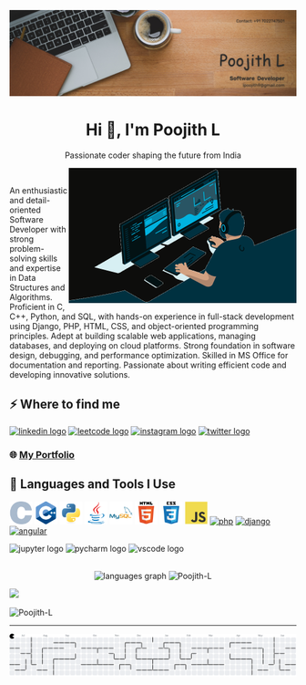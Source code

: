![](https://github.com/Poojith-L/Poojith-L/blob/main/Profile%20Banner.png)

<h1 align="center">Hi 👋, I'm Poojith L </h1>
<p align="center">Passionate coder shaping the future from India </p>

<img align="right" alt="coding" width="400" src="https://github.com/Poojith-L/Poojith-L/blob/main/Coding%20GIF.gif"><br/>
<p align="left">An enthusiastic and detail-oriented Software Developer with strong problem-solving skills and expertise in Data Structures and Algorithms. Proficient in C, C++, Python, and SQL, with hands-on experience in full-stack development using Django, PHP, HTML, CSS, and object-oriented programming principles. Adept at building scalable web applications, managing databases, and deploying on cloud platforms. Strong foundation in software design, debugging, and performance optimization. Skilled in MS Office for documentation and reporting. Passionate about writing efficient code and developing innovative solutions.</p>

<h2>⚡️ Where to find me</h2>
<div align="left">
  <a href="https://www.linkedin.com/in/poojithl/"> 
  <img src="https://raw.githubusercontent.com/maurodesouza/profile-readme-generator/master/src/assets/icons/social/linkedin/default.svg" width="52" height="40" 
  alt="linkedin logo"/></a>
  <a href="https://www.leetcode.com/u/Poojith_L/">
  <img src="https://raw.githubusercontent.com/rahuldkjain/github-profile-readme-generator/master/src/images/icons/Social/leet-code.svg" 
  alt="leetcode logo" height="40" width="52"/></a>
  <a href="https://www.instagram.com/poojith.l/"> 
  <img src="https://raw.githubusercontent.com/maurodesouza/profile-readme-generator/master/src/assets/icons/social/instagram/default.svg" width="52" height="40" 
  alt="instagram logo"/></a>
  <a href="https://x.com/poojith_l"> <img src="https://raw.githubusercontent.com/maurodesouza/profile-readme-generator/master/src/assets/icons/social/twitter/default.svg" 
  width="52" height="40" alt="twitter logo"/></a>
</div>

### 🌐 [My Portfolio](https://poojith-l.github.io/PoojithL/)
<h2>🚀 Languages and Tools I Use</h2>
<p align="left">
<a href="https://www.cprogramming.com/" target="_blank" rel="noreferrer"> <img    src="https://raw.githubusercontent.com/devicons/devicon/master/icons/c/c-original.svg" alt="c" width="40" height="40"/></a> 
<a href="https://www.w3schools.com/cpp/" target="_blank" rel="noreferrer"> <img src="https://raw.githubusercontent.com/devicons/devicon/master/icons/cplusplus/cplusplus-original.svg" alt="cplusplus" width="40" height="40"/></a> 
<a href="https://www.python.org" target="_blank" rel="noreferrer"> <img src="https://raw.githubusercontent.com/devicons/devicon/master/icons/python/python-original.svg" alt="python" width="40" height="40"/></a> 
<a href="https://www.java.com" target="_blank" rel="noreferrer"> <img src="https://raw.githubusercontent.com/devicons/devicon/master/icons/java/java-original.svg" alt="java" width="40" height="40"/></a> 
<a href="https://www.mysql.com/" target="_blank" rel="noreferrer"> <img src="https://raw.githubusercontent.com/devicons/devicon/master/icons/mysql/mysql-original-wordmark.svg" alt="mysql" width="40" height="40"/></a> 
<a href="https://www.w3.org/html/" target="_blank" rel="noreferrer"> <img src="https://raw.githubusercontent.com/devicons/devicon/master/icons/html5/html5-original-wordmark.svg" alt="html5" width="40" height="40"/></a>
<a href="https://www.w3schools.com/css/" target="_blank" rel="noreferrer"> <img src="https://raw.githubusercontent.com/devicons/devicon/master/icons/css3/css3-original-wordmark.svg" alt="css3" width="40" height="40"/></a> 
<a href="https://developer.mozilla.org/en-US/docs/Web/JavaScript" target="_blank" rel="noreferrer"> <img src="https://raw.githubusercontent.com/devicons/devicon/master/icons/javascript/javascript-original.svg" alt="javascript" width="40" height="40"/></a> 
<a href="https://www.w3schools.com/php/default.asp" target="_blank" rel="noreferrer"> <img src="https://cdn.jsdelivr.net/gh/devicons/devicon/icons/php/php-original.svg" alt="php" width="40" height="40"/></a>
<a href="https://www.djangoproject.com/" target="_blank" rel="noreferrer"> <img src="https://cdn.worldvectorlogo.com/logos/django.svg" alt="django" width="40" height="40"/></a> 
<a href="https://angular.io" target="_blank" rel="noreferrer"> <img src="https://angular.io/assets/images/logos/angular/angular.svg" alt="angular" width="40" height="40"/> </a></p>
<p align="left">
  <img src="https://cdn.jsdelivr.net/gh/devicons/devicon/icons/jupyter/jupyter-original.svg" width="40" height="40" alt="jupyter logo" />
  <img src="https://cdn.jsdelivr.net/gh/devicons/devicon/icons/pycharm/pycharm-original.svg" width="40" height="40" alt="pycharm logo" />
  <img src="https://cdn.jsdelivr.net/gh/devicons/devicon/icons/vscode/vscode-original.svg" width="40" height="40" alt="vscode logo" />
</p>
<br/>

<div align="center">
  <img src="https://github-readme-stats.vercel.app/api/top-langs?username=Poojith-L&locale=en&hide_title=false&layout=compact&theme=react&hide_border=true&bg_color=0D1117&card_width=320&langs_count=5&order=2" height="150" alt="languages graph"  />
  <img src="https://github-readme-stats.vercel.app/api?username=Poojith-L&theme=react&hide_border=true&bg_color=0D1117&show_icons=true&locale=en" alt="Poojith-L"/>
</div>
  
![](https://leetcard.jacoblin.cool/Poojith_L?ext=heatmap)

<img src="https://github-readme-streak-stats.herokuapp.com/?user=Poojith-L&theme=black-ice&hide_border=true&stroke=0000&background=060A0CD0&" alt="Poojith-L" />

<br/>
<hr/>

<div align="center">
  <picture>
    <source media="(prefers-color-scheme: dark)" srcset="https://raw.githubusercontent.com/Poojith-L/Poojith-L/output/pacman-contribution-graph-dark.svg">
    <source media="(prefers-color-scheme: light)" srcset="https://raw.githubusercontent.com/Poojith-L/Poojith-L/output/pacman-contribution-graph.svg">
    <img alt="pacman contribution graph" src="https://raw.githubusercontent.com/Poojith-L/Poojith-L/output/pacman-contribution-graph.svg">
  </picture>
</div>

<!-- <div align="center">

  ![snake gif](https://github.com/Poojith-L/Poojith-L/blob/output/github-snake-dark.svg)
</div> -->
